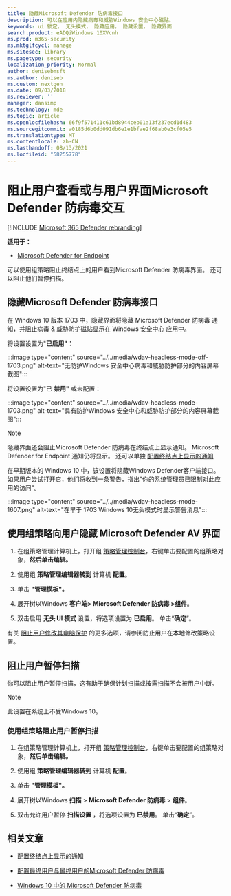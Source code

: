 ```yaml
---
title: 隐藏Microsoft Defender 防病毒接口
description: 可以在应用内隐藏病毒和威胁Windows 安全中心磁贴。
keywords: ui 锁定， 无头模式， 隐藏应用， 隐藏设置， 隐藏界面
search.product: eADQiWindows 10XVcnh
ms.prod: m365-security
ms.mktglfcycl: manage
ms.sitesec: library
ms.pagetype: security
localization_priority: Normal
author: denisebmsft
ms.author: deniseb
ms.custom: nextgen
ms.date: 09/03/2018
ms.reviewer: ''
manager: dansimp
ms.technology: mde
ms.topic: article
ms.openlocfilehash: 66f9f571411c61bd8944ceb01a13f237ecd1d483
ms.sourcegitcommit: a0185d6b0dd091db6e1e1bfae2f68ab0e3cf05e5
ms.translationtype: MT
ms.contentlocale: zh-CN
ms.lasthandoff: 08/13/2021
ms.locfileid: "58255778"
---
```

# <a name="prevent-users-from-seeing-or-interacting-with-the-microsoft-defender-antivirus-user-interface"></a>阻止用户查看或与用户界面Microsoft Defender 防病毒交互

[!INCLUDE [Microsoft 365 Defender rebranding](../../includes/microsoft-defender.md)]


**适用于：**

- [Microsoft Defender for Endpoint](/microsoft-365/security/defender-endpoint/)

可以使用组策略阻止终结点上的用户看到Microsoft Defender 防病毒界面。 还可以阻止他们暂停扫描。

## <a name="hide-the-microsoft-defender-antivirus-interface"></a>隐藏Microsoft Defender 防病毒接口

在 Windows 10 版本 1703 中，隐藏界面将隐藏 Microsoft Defender 防病毒 通知，并阻止病毒 & 威胁防护磁贴显示在 Windows 安全中心 应用中。

将设置设置为"**已启用"：**

:::image type="content" source="../../media/wdav-headless-mode-off-1703.png" alt-text="无防护Windows 安全中心病毒和威胁防护部分的内容屏幕截图":::

将设置设置为"已 **禁用"** 或未配置：

:::image type="content" source="../../media/wdav-headless-mode-1703.png" alt-text="具有防护Windows 安全中心和威胁防护部分的内容屏幕截图":::

>[!NOTE]
>隐藏界面还会阻止Microsoft Defender 防病毒在终结点上显示通知。 Microsoft Defender for Endpoint 通知仍将显示。 还可以单独 [配置终结点上显示的通知](configure-notifications-microsoft-defender-antivirus.md)

在早期版本的 Windows 10 中，该设置将隐藏Windows Defender客户端接口。 如果用户尝试打开它，他们将收到一条警告，指出"你的系统管理员已限制对此应用的访问"。

:::image type="content" source="../../media/wdav-headless-mode-1607.png" alt-text="在早于 1703 Windows 10无头模式时显示警告消息":::

## <a name="use-group-policy-to-hide-the-microsoft-defender-av-interface-from-users"></a>使用组策略向用户隐藏 Microsoft Defender AV 界面

1. 在组策略管理计算机上，打开组 [策略管理控制台](/previous-versions/windows/desktop/gpmc/group-policy-management-console-portal)，右键单击要配置的组策略对象，**然后单击编辑。**

2. 使用组 **策略管理编辑器转到** 计算机 **配置**。

3. 单击 **"管理模板"。**

4. 展开树以Windows **客户端> Microsoft Defender 防病毒 >组件**。

5. 双击启用 **无头 UI 模式** 设置，将选项设置为 **已启用**。 单击“**确定**”。 

有关 [阻止用户修改其电脑保护](configure-local-policy-overrides-microsoft-defender-antivirus.md) 的更多选项，请参阅防止用户在本地修改策略设置。

## <a name="prevent-users-from-pausing-a-scan"></a>阻止用户暂停扫描

你可以阻止用户暂停扫描，这有助于确保计划扫描或按需扫描不会被用户中断。

> [!NOTE]
> 此设置在系统上不受Windows 10。

### <a name="use-group-policy-to-prevent-users-from-pausing-a-scan"></a>使用组策略阻止用户暂停扫描

1. 在组策略管理计算机上，打开组 [策略管理控制台](/previous-versions/windows/desktop/gpmc/group-policy-management-console-portal)，右键单击要配置的组策略对象，**然后单击编辑。**

2. 使用组 **策略管理编辑器转到** 计算机 **配置**。

3. 单击 **"管理模板"。**

4. 展开树以Windows **扫描**  >  **Microsoft Defender 防病毒**  >  **组件**。

5. 双击允许用户暂停 **扫描设置** ，将选项设置为 **已禁用**。 单击“**确定**”。 

## <a name="related-articles"></a>相关文章

- [配置终结点上显示的通知](configure-notifications-microsoft-defender-antivirus.md)

- [配置最终用户与最终用户的Microsoft Defender 防病毒](configure-end-user-interaction-microsoft-defender-antivirus.md)

- [Windows 10 中的 Microsoft Defender 防病毒](microsoft-defender-antivirus-in-windows-10.md)
